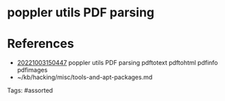 # poppler utils PDF parsing

# References
- [20221003150447](/zet/20221003150447/) poppler utils PDF parsing pdftotext pdftohtml pdfinfo pdfimages
- ~/kb/hacking/misc/tools-and-apt-packages.md

Tags:
    #assorted


